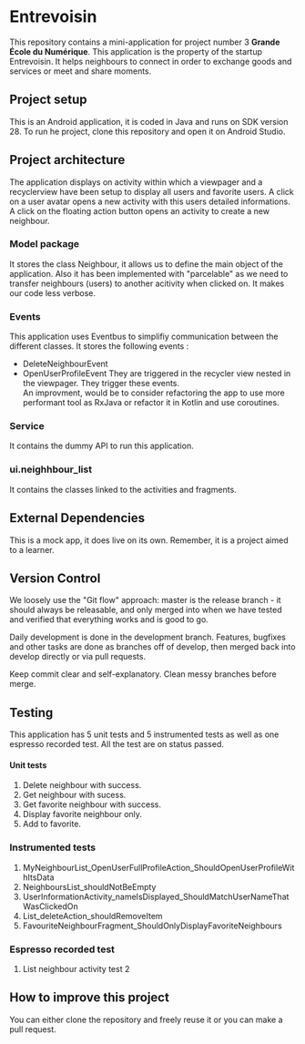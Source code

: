 # Entrevoisin

This repository contains a mini-application for project number 3 **Grande École du Numérique**. 
This application is the property of the startup Entrevoisin. It helps neighbours to connect in order to exchange goods and services or meet and share moments. 

## Project setup

This is an Android application, it is coded in Java and runs on SDK version 28. To run he project, clone this repository and open it on Android Studio. 

## Project architecture

The application displays on activity within which a viewpager and a recyclerview have been setup to display all users and favorite users. A click on a user avatar opens a new activity with this users detailed informations. A click on the floating action button opens an activity to create a new neighbour. 

### Model package

It stores the class Neighbour, it allows us to define the main object of the application. Also it has been implemented with "parcelable" as we need to transfer neighbours (users) to another acitivity when clicked on. It makes our code less verbose. 

### Events

This application uses Eventbus to simplifiy communication between the different classes. It stores the following events : 
  * DeleteNeighbourEvent
  * OpenUserProfileEvent
They are triggered in the recycler view nested in the viewpager. They trigger these events.  
An improvment, would be to consider refactoring the app to use more performant tool as RxJava or refactor it in Kotlin and use coroutines. 

### Service

It contains the dummy API to run this application. 

### ui.neighhbour_list

It contains the classes linked to the activities and fragments. 

## External Dependencies

This is a mock app, it does live on its own. Remember, it is a project aimed to a learner. 

## Version Control

We loosely use the "Git flow" approach: master is the release branch - it should always be releasable, and only merged into when we have tested and verified that everything works and is good to go. 

Daily development is done in the development branch. Features, bugfixes and other tasks are done as branches off of develop, then merged back into develop directly or via pull requests.

Keep commit clear and self-explanatory. Clean messy branches before merge. 

## Testing

This application has 5 unit tests and 5 instrumented tests as well as one espresso recorded test. All the test are on status passed. 

#### Unit tests
1. Delete neighbour with success.
2. Get neighbour with sucess.
3. Get favorite neighbour with success.
4. Display favorite neighbour only.
5. Add to favorite. 

### Instrumented tests
1. MyNeighbourList_OpenUserFullProfileAction_ShouldOpenUserProfileWithItsData
2. NeighboursList_shouldNotBeEmpty
3. UserInformationActivity_nameIsDisplayed_ShouldMatchUserNameThatWasClickedOn
4. List_deleteAction_shouldRemoveItem
5. FavouriteNeighbourFragment_ShouldOnlyDisplayFavoriteNeighbours

### Espresso recorded test
1. List neighbour activity test 2

## How to improve this project

You can either clone the repository and freely reuse it or you can make a pull request. 
